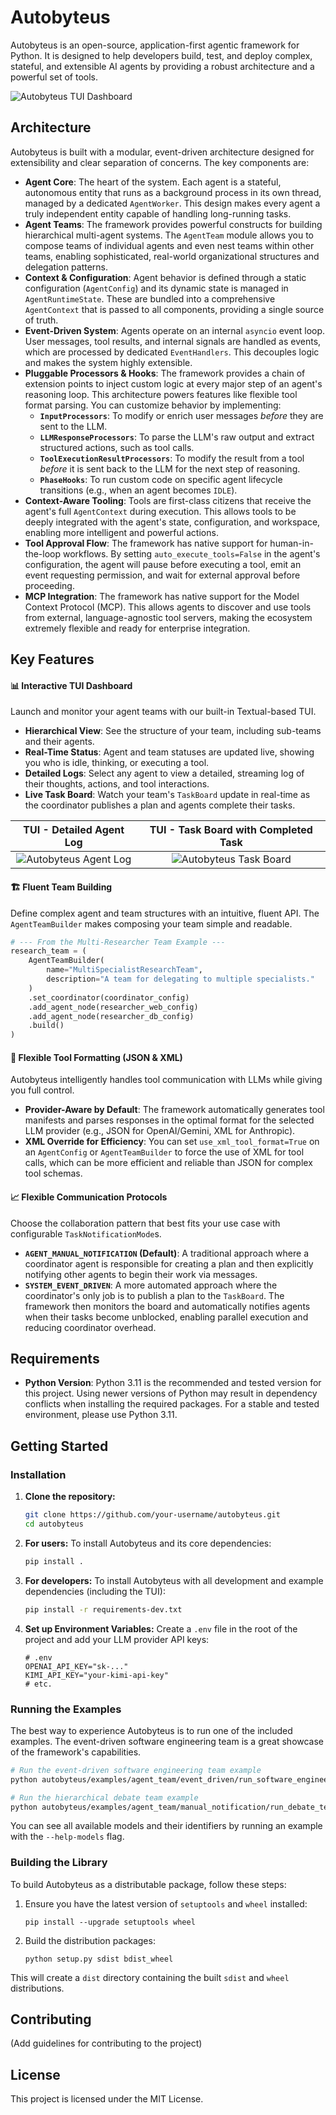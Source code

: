 # Autobyteus

Autobyteus is an open-source, application-first agentic framework for Python. It is designed to help developers build, test, and deploy complex, stateful, and extensible AI agents by providing a robust architecture and a powerful set of tools.

![Autobyteus TUI Dashboard](docs/images/image_1.png)

## Architecture

Autobyteus is built with a modular, event-driven architecture designed for extensibility and clear separation of concerns. The key components are:

-   **Agent Core**: The heart of the system. Each agent is a stateful, autonomous entity that runs as a background process in its own thread, managed by a dedicated `AgentWorker`. This design makes every agent a truly independent entity capable of handling long-running tasks.
-   **Agent Teams**: The framework provides powerful constructs for building hierarchical multi-agent systems. The `AgentTeam` module allows you to compose teams of individual agents and even nest teams within other teams, enabling sophisticated, real-world organizational structures and delegation patterns.
-   **Context & Configuration**: Agent behavior is defined through a static configuration (`AgentConfig`) and its dynamic state is managed in `AgentRuntimeState`. These are bundled into a comprehensive `AgentContext` that is passed to all components, providing a single source of truth.
-   **Event-Driven System**: Agents operate on an internal `asyncio` event loop. User messages, tool results, and internal signals are handled as events, which are processed by dedicated `EventHandlers`. This decouples logic and makes the system highly extensible.
-   **Pluggable Processors & Hooks**: The framework provides a chain of extension points to inject custom logic at every major step of an agent's reasoning loop. This architecture powers features like flexible tool format parsing. You can customize behavior by implementing:
    -   **`InputProcessors`**: To modify or enrich user messages *before* they are sent to the LLM.
    -   **`LLMResponseProcessors`**: To parse the LLM's raw output and extract structured actions, such as tool calls.
    -   **`ToolExecutionResultProcessors`**: To modify the result from a tool *before* it is sent back to the LLM for the next step of reasoning.
    -   **`PhaseHooks`**: To run custom code on specific agent lifecycle transitions (e.g., when an agent becomes `IDLE`).
-   **Context-Aware Tooling**: Tools are first-class citizens that receive the agent's full `AgentContext` during execution. This allows tools to be deeply integrated with the agent's state, configuration, and workspace, enabling more intelligent and powerful actions.
-   **Tool Approval Flow**: The framework has native support for human-in-the-loop workflows. By setting `auto_execute_tools=False` in the agent's configuration, the agent will pause before executing a tool, emit an event requesting permission, and wait for external approval before proceeding.
-   **MCP Integration**: The framework has native support for the Model Context Protocol (MCP). This allows agents to discover and use tools from external, language-agnostic tool servers, making the ecosystem extremely flexible and ready for enterprise integration.

## Key Features

#### 📊 Interactive TUI Dashboard
Launch and monitor your agent teams with our built-in Textual-based TUI.
-   **Hierarchical View**: See the structure of your team, including sub-teams and their agents.
-   **Real-Time Status**: Agent and team statuses are updated live, showing you who is idle, thinking, or executing a tool.
-   **Detailed Logs**: Select any agent to view a detailed, streaming log of their thoughts, actions, and tool interactions.
-   **Live Task Board**: Watch your team's `TaskBoard` update in real-time as the coordinator publishes a plan and agents complete their tasks.

| TUI - Detailed Agent Log | TUI - Task Board with Completed Task |
| :---: | :---: |
| ![Autobyteus Agent Log](docs/images/image_4.png) | ![Autobyteus Task Board](docs/images/image_3.png) |

#### 🏗️ Fluent Team Building
Define complex agent and team structures with an intuitive, fluent API. The `AgentTeamBuilder` makes composing your team simple and readable.

```python
# --- From the Multi-Researcher Team Example ---
research_team = (
    AgentTeamBuilder(
        name="MultiSpecialistResearchTeam",
        description="A team for delegating to multiple specialists."
    )
    .set_coordinator(coordinator_config)
    .add_agent_node(researcher_web_config)
    .add_agent_node(researcher_db_config)
    .build()
)
```

#### 🔁 Flexible Tool Formatting (JSON & XML)
Autobyteus intelligently handles tool communication with LLMs while giving you full control.
-   **Provider-Aware by Default**: The framework automatically generates tool manifests and parses responses in the optimal format for the selected LLM provider (e.g., JSON for OpenAI/Gemini, XML for Anthropic).
-   **XML Override for Efficiency**: You can set `use_xml_tool_format=True` on an `AgentConfig` or `AgentTeamBuilder` to force the use of XML for tool calls, which can be more efficient and reliable than JSON for complex tool schemas.

#### 📈 Flexible Communication Protocols
Choose the collaboration pattern that best fits your use case with configurable `TaskNotificationMode`s.
-   **`AGENT_MANUAL_NOTIFICATION` (Default)**: A traditional approach where a coordinator agent is responsible for creating a plan and then explicitly notifying other agents to begin their work via messages.
-   **`SYSTEM_EVENT_DRIVEN`**: A more automated approach where the coordinator's only job is to publish a plan to the `TaskBoard`. The framework then monitors the board and automatically notifies agents when their tasks become unblocked, enabling parallel execution and reducing coordinator overhead.

## Requirements

-   **Python Version**: Python 3.11 is the recommended and tested version for this project. Using newer versions of Python may result in dependency conflicts when installing the required packages. For a stable and tested environment, please use Python 3.11.

## Getting Started

### Installation

1.  **Clone the repository:**
    ```bash
    git clone https://github.com/your-username/autobyteus.git
    cd autobyteus
    ```

2.  **For users:**
    To install Autobyteus and its core dependencies:
    ```bash
    pip install .
    ```

3.  **For developers:**
    To install Autobyteus with all development and example dependencies (including the TUI):
    ```bash
    pip install -r requirements-dev.txt
    ```

4.  **Set up Environment Variables:**
    Create a `.env` file in the root of the project and add your LLM provider API keys:
    ```
    # .env
    OPENAI_API_KEY="sk-..."
    KIMI_API_KEY="your-kimi-api-key"
    # etc.
    ```

### Running the Examples

The best way to experience Autobyteus is to run one of the included examples. The event-driven software engineering team is a great showcase of the framework's capabilities.

```bash
# Run the event-driven software engineering team example
python autobyteus/examples/agent_team/event_driven/run_software_engineering_team.py --llm-model gpt-4o

# Run the hierarchical debate team example
python autobyteus/examples/agent_team/manual_notification/run_debate_team.py --llm-model gpt-4-turbo
```
You can see all available models and their identifiers by running an example with the `--help-models` flag.

### Building the Library

To build Autobyteus as a distributable package, follow these steps:

1.  Ensure you have the latest version of `setuptools` and `wheel` installed:
    ```
    pip install --upgrade setuptools wheel
    ```

2.  Build the distribution packages:
    ```
    python setup.py sdist bdist_wheel
    ```

This will create a `dist` directory containing the built `sdist` and `wheel` distributions.

## Contributing

(Add guidelines for contributing to the project)

## License

This project is licensed under the MIT License.
